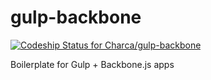 gulp-backbone
=============

[ ![Codeship Status for Charca/gulp-backbone](https://www.codeship.io/projects/05f8a350-4340-0132-706b-328139a6cf48/status)](https://www.codeship.io/projects/44623)

Boilerplate for Gulp + Backbone.js apps

